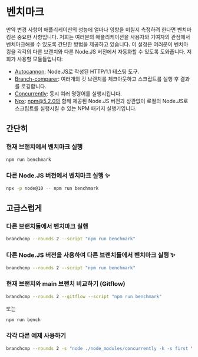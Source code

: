 # 벤치마크

만약 변경 사항이 애플리케이션의 성능에 얼마나 영향을 미칠지 측정하려 한다면 벤치마킹은 중요한 사항입니다.
저희는 여러분의 애플리케이션을 사용자와 기여자의 관점에서 벤치마크해볼 수 있도록 간단한 방법을 제공하고 있습니다.
이 설정은 여러분이 벤치마킹을 각각의 다른 브랜치와 다른 Node.JS 버전에서 자동화할 수 있도록 도와줍니다.
저희가 사용할 모듈들입니다:
- [Autocannon](https://github.com/mcollina/autocannon): Node.JS로 작성된 HTTP/1.1 테스팅 도구.
- [Branch-comparer](https://github.com/StarpTech/branch-comparer): 여러개의 깃 브랜치를 체크아웃하고 스크립트를 실행 후 결과를 로깅합니다.
- [Concurrently](https://github.com/kimmobrunfeldt/concurrently): 동시 여러 명령어를 실행시킵니다.
- [Npx](https://github.com/npm/npx): npm@5.2.0와 함께 제공된 Node.JS 버전과 상관없이 로컬의 Node.JS로 스크립트를 실행시킬 수 있는 NPM 패키지 실행기입니다.

## 간단히

### 현재 브랜치에서 벤치마크 실행
```sh
npm run benchmark
```

### 다른 Node.JS 버전에서 벤치마크 실행 ✨
```sh
npx -p node@10 -- npm run benchmark
```

## 고급스럽게

### 다른 브랜치들에서 벤치마크 실행
```sh
branchcmp --rounds 2 --script "npm run benchmark"
```

### 다른 Node.JS 버전을 사용하여 다른 브랜치들에서 벤치마크 실행 ✨
```sh
branchcmp --rounds 2 --script "npm run benchmark"
```

### 현재 브랜치와 main 브랜치 비교하기 (Gitflow)
```sh
branchcmp --rounds 2 --gitflow --script "npm run benchmark"
```
또는
```sh
npm run bench
```

### 각각 다른 예제 사용하기

```sh
branchcmp --rounds 2 -s "node ./node_modules/concurrently -k -s first \"node ./examples/asyncawait.js\" \"node ./node_modules/autocannon -c 100 -d 5 -p 10 localhost:3000/\""
```
